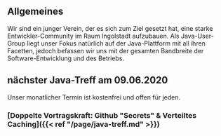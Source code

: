 ## Allgemeines

Wir sind ein junger Verein, der es sich zum Ziel gesetzt hat, eine starke Entwickler-Community im Raum Ingolstadt aufzubauen.
Als Java-User-Group liegt unser Fokus natürlich auf der Java-Plattform mit all ihren Facetten, jedoch befassen wir uns mit der gesamten Bandbreite der Software-Entwicklung und des Betriebs.

## nächster Java-Treff am 09.06.2020

Unser monatlicher Termin ist kostenfrei und offen für jeden.
### [Doppelte Vortragskraft: Github "Secrets" & Verteiltes Caching]({{< ref "/page/java-treff.md" >}})

